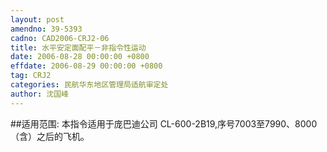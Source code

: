 ```yaml
---
layout: post
amendno: 39-5393
cadno: CAD2006-CRJ2-06
title: 水平安定面配平－非指令性运动
date: 2006-08-28 00:00:00 +0800
effdate: 2006-08-29 00:00:00 +0800
tag: CRJ2
categories: 民航华东地区管理局适航审定处
author: 沈国峰
---
```


##适用范围:
本指令适用于庞巴迪公司 CL-600-2B19,序号7003至7990、8000（含）之后的飞机。


